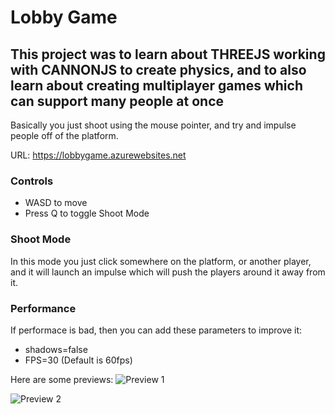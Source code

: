 # Lobby Game

## This project was to learn about THREEJS working with CANNONJS to create physics, and to also learn about creating multiplayer games which can support many people at once

Basically you just shoot using the mouse pointer, and try and impulse people off of the platform.

URL: https://lobbygame.azurewebsites.net

### Controls
- WASD to move 
- Press Q to toggle Shoot Mode

### Shoot Mode
In this mode you just click somewhere on the platform, or another player, and it will launch an impulse which will push the players around it away from it.

### Performance
If performace is bad, then you can add these parameters to improve it:
- shadows=false
- FPS=30 (Default is 60fps)

Here are some previews:
![Preview 1](https://github.com/AryaaSk/lobbyGame/blob/master/Previews/Preview1.png?raw=true)

![Preview 2](https://github.com/AryaaSk/lobbyGame/blob/master/Previews/Preview2.png?raw=true)